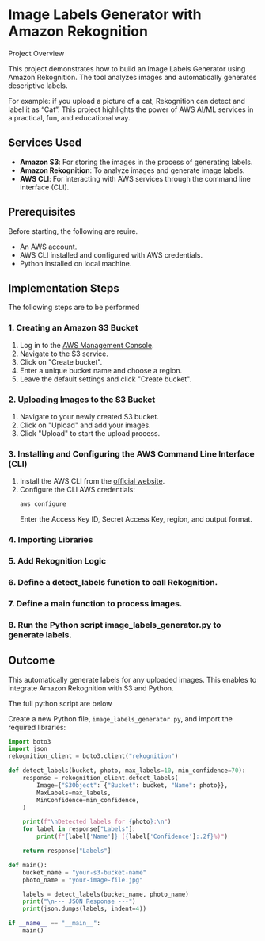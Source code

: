 # Image Labels Generator with Amazon Rekognition
Project Overview

This project demonstrates how to build an Image Labels Generator using Amazon Rekognition. The tool analyzes images and automatically generates descriptive labels.

For example: if you upload a picture of a cat, Rekognition can detect and label it as “Cat”. This project highlights the power of AWS AI/ML services in a practical, fun, and educational way.

 ## Services Used

- **Amazon S3**: For storing the images in the process of generating labels.
- **Amazon Rekognition**: To analyze images and generate image labels.
- **AWS CLI**: For interacting with AWS services through the command line interface (CLI).

  
## Prerequisites

Before starting, the following are reuire.
- An AWS account.
- AWS CLI installed and configured with AWS credentials.
- Python installed on local machine.

 
## Implementation Steps

The following steps are to be performed

### 1. Creating an Amazon S3 Bucket

1. Log in to the [AWS Management Console](https://aws.amazon.com/console/).
2. Navigate to the S3 service.
3. Click on "Create bucket".
4. Enter a unique bucket name and choose a region.
5. Leave the default settings and click "Create bucket".

### 2. Uploading Images to the S3 Bucket

1. Navigate to your newly created S3 bucket.
2. Click on "Upload" and add your images.
3. Click "Upload" to start the upload process.

### 3. Installing and Configuring the AWS Command Line Interface (CLI)

1. Install the AWS CLI from the [official website](https://aws.amazon.com/cli/).
2. Configure the CLI AWS credentials:
    ```bash
    aws configure
    ```
   Enter the Access Key ID, Secret Access Key, region, and output format.

### 4. Importing Libraries
### 5. Add Rekognition Logic
### 6. Define a detect_labels function to call Rekognition.
### 7. Define a main function to process images.
### 8. Run the Python script image_labels_generator.py to generate labels.

## Outcome
This automatically generate labels for any uploaded images. This enables to integrate Amazon Rekognition with S3 and Python.


The full python script are below

Create a new Python file, `image_labels_generator.py`, and import the required libraries:

```python
import boto3
import json
rekognition_client = boto3.client("rekognition")

def detect_labels(bucket, photo, max_labels=10, min_confidence=70):
    response = rekognition_client.detect_labels(
        Image={"S3Object": {"Bucket": bucket, "Name": photo}},
        MaxLabels=max_labels,
        MinConfidence=min_confidence,
    )

    print(f"\nDetected labels for {photo}:\n")
    for label in response["Labels"]:
        print(f"{label['Name']} ({label['Confidence']:.2f}%)")

    return response["Labels"]

def main():
    bucket_name = "your-s3-bucket-name"
    photo_name = "your-image-file.jpg"

    labels = detect_labels(bucket_name, photo_name)
    print("\n--- JSON Response ---")
    print(json.dumps(labels, indent=4))

if __name__ == "__main__":
    main()







